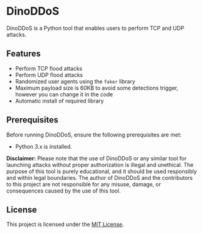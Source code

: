 # DinoDDoS

DinoDDoS is a Python tool that enables users to perform TCP and UDP attacks.

## Features

- Perform TCP flood attacks
- Perform UDP flood attacks
- Randomized user agents using the `faker` library
- Maximum payload size is 60KB to avoid some detections trigger, however you can change it in the code
- Automatic install of required library

## Prerequisites

Before running DinoDDoS, ensure the following prerequisites are met:

- Python 3.x is installed.

**Disclaimer:**
Please note that the use of DinoDDoS or any similar tool for launching attacks without proper authorization is illegal and unethical. The purpose of this tool is purely educational, and it should be used responsibly and within legal boundaries. The author of DinoDDoS and the contributors to this project are not responsible for any misuse, damage, or consequences caused by the use of this tool.

## License

This project is licensed under the [MIT License](LICENSE).
